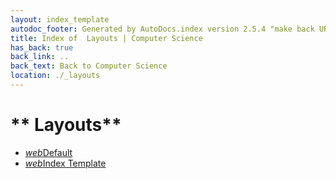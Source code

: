 ```yaml
---
layout: index_template
autodoc_footer: Generated by AutoDocs.index version 2.5.4 "make back URLs relative" ⓒ Starwort, 2020
title: Index of  Layouts | Computer Science
has_back: true
back_link: ..
back_text: Back to Computer Science
location: ./_layouts
---
```


# ** Layouts**

- <a href='./default.html'><i title='HTML file' class="material-icons">web</i>Default</a>
- <a href='./index_template.html'><i title='HTML file' class="material-icons">web</i>Index Template</a>
